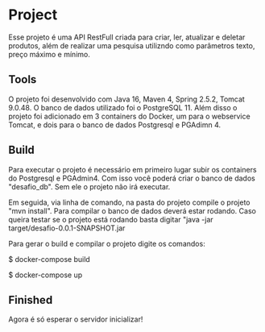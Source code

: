# Project

Esse projeto é uma API RestFull criada para criar, ler, atualizar e deletar produtos, além de realizar uma pesquisa utilizndo como parâmetros texto, preço máximo e mínimo.

## Tools

O projeto foi desenvolvido com Java 16, Maven 4, Spring 2.5.2, Tomcat 9.0.48. O banco de dados utilizado foi o PostgreSQL 11. Além disso o projeto foi adicionado em 3 containers do Docker, um para o webservice Tomcat, e dois para o banco de dados Postgresql e PGAdimn 4.

## Build

Para executar o projeto é necessário em primeiro lugar subir os containers do Postgresql e PGAdmin4. Com isso você poderá criar o banco de dados "desafio_db". Sem ele o projeto não irá executar.

Em seguida, via linha de comando, na pasta do projeto compile o projeto "mvn install". Para compilar o banco de dados deverá estar rodando. Caso queira testar se o projeto está rodando basta digitar "java -jar target/desafio-0.0.1-SNAPSHOT.jar

Para gerar o build e compilar o projeto digite os comandos:

$ docker-compose build

$ docker-compose up

## Finished

Agora é só esperar o servidor inicializar!
